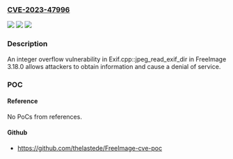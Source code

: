 ### [CVE-2023-47996](https://cve.mitre.org/cgi-bin/cvename.cgi?name=CVE-2023-47996)
![](https://img.shields.io/static/v1?label=Product&message=n%2Fa&color=blue)
![](https://img.shields.io/static/v1?label=Version&message=n%2Fa&color=blue)
![](https://img.shields.io/static/v1?label=Vulnerability&message=n%2Fa&color=brighgreen)

### Description

An integer overflow vulnerability in Exif.cpp::jpeg_read_exif_dir in FreeImage 3.18.0 allows attackers to obtain information and cause a denial of service.

### POC

#### Reference
No PoCs from references.

#### Github
- https://github.com/thelastede/FreeImage-cve-poc

